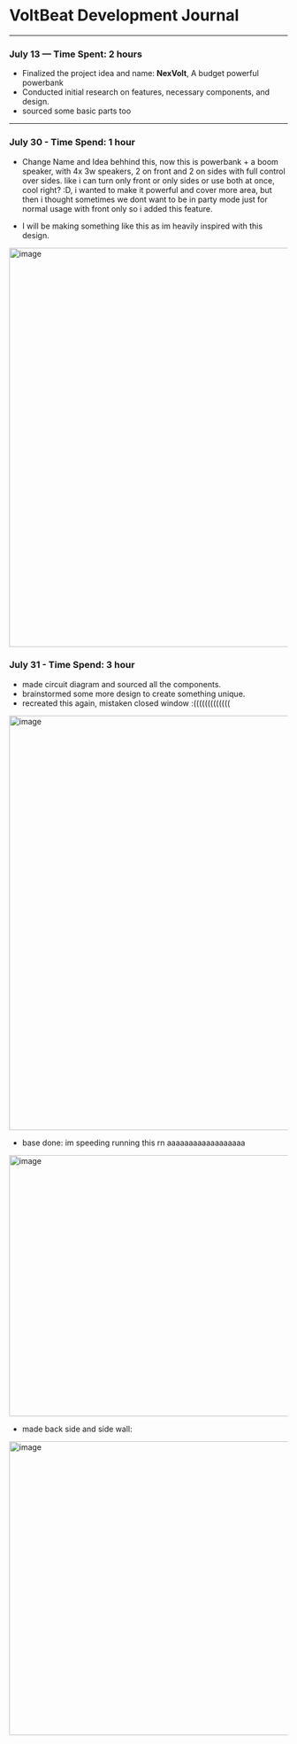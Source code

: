 # VoltBeat Development Journal

---

### July 13 — Time Spent: 2 hours

* Finalized the project idea and name: **NexVolt**, A budget powerful powerbank
* Conducted initial research on features, necessary components, and design.
* sourced some basic parts too

---

### July 30 - Time Spend: 1 hour

* Change Name and Idea behhind this, now this is powerbank + a boom speaker, with 4x 3w speakers, 2 on front and 2 on sides with full control over sides. like i can turn only front or only sides or use both at once, cool right? :D, i wanted to make it powerful and cover more area, but then i thought sometimes we dont want to be in party mode just for normal usage with front only so i added this feature.
- I will be making something like this as im heavily inspired with this design.
<img width="1280" height="721" alt="image" src="https://github.com/user-attachments/assets/bdbef8be-0c5e-4518-a1a3-94e16d1d9726" />

### July 31 - Time Spend: 3 hour
- made circuit diagram and sourced all the components.
- brainstormed some more design to create something unique.
- recreated this again, mistaken closed window :(((((((((((((
 <img width="846" height="749" alt="image" src="https://github.com/user-attachments/assets/78e891d7-b4ea-45a6-8794-068ecdd9f918" />

- base done: im speeding running this rn aaaaaaaaaaaaaaaaaa
<img width="889" height="472" alt="image" src="https://github.com/user-attachments/assets/7cf5047f-eb5b-4329-a7b9-c78d147a69b1" />

- made back side and side wall:
<img width="736" height="531" alt="image" src="https://github.com/user-attachments/assets/a3c8bb08-8122-41ab-9e40-879f1a754033" />
